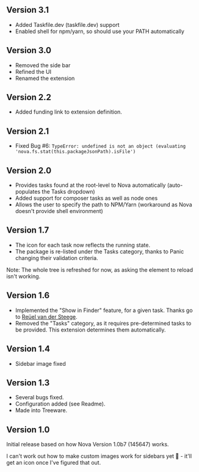 ## Version 3.1

- Added Taskfile.dev (taskfile.dev) support
- Enabled shell for npm/yarn, so should use your PATH automatically

## Version 3.0

- Removed the side bar
- Refined the UI
- Renamed the extension

## Version 2.2

- Added funding link to extension definition.

## Version 2.1

- Fixed Bug #6: `TypeError: undefined is not an object (evaluating 'nova.fs.stat(this.packageJsonPath).isFile')`

## Version 2.0

- Provides tasks found at the root-level to Nova automatically (auto-populates the Tasks dropdown)
- Added support for composer tasks as well as node ones
- Allows the user to specify the path to NPM/Yarn (workaround as Nova doesn't provide shell environment)

## Version 1.7

- The icon for each task now reflects the running state.
- The package is re-listed under the Tasks category, thanks to Panic changing their validation criteria.

Note: The whole tree is refreshed for now, as asking the element to reload isn't working.

## Version 1.6

- Implemented the "Show in Finder" feature, for a given task. Thanks go to [Reüel van der Steege](https://github.com/rvdsteege).
- Removed the "Tasks" category, as it requires pre-determined tasks to be provided. This extension determines them automatically.

## Version 1.4

- Sidebar image fixed

## Version 1.3

- Several bugs fixed.
- Configuration added (see Readme).
- Made into Treeware.

## Version 1.0

Initial release based on how Nova Version 1.0b7 (145647) works.

I can't work out how to make custom images work for sidebars yet 🤯 - it'll get an icon once I've figured that out.
